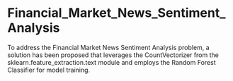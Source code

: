 # Financial_Market_News_Sentiment_Analysis
To address the Financial Market News Sentiment Analysis problem, a solution has been proposed that leverages the CountVectorizer from the sklearn.feature_extraction.text module and employs the Random Forest Classifier for model training.
